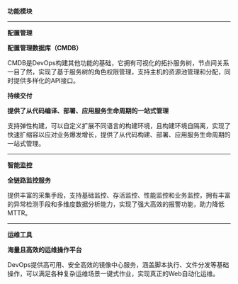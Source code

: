 **功能模块**

****

**配置管理**

**配置管理数据库（CMDB）**

CMDB是DevOps构建其他功能的基础，它拥有可视化的拓扑服务树，节点间关系一目了然，实现了基于服务树的角色权限管理，支持主机的资源池管理和分配，同时提供多样化的API接口。

**持续交付**

**提供了从代码编译、部署、应用服务生命周期的一站式管理**

支持弹性构建，可以自定义扩展不同语言的构建环境，且构建环境自隔离，实现了快速扩缩容以应对业务爆发增长，提供了从代码构建、部署、应用服务生命周期的一站式管理。

****

**智能监控**

**全链路监控服务**

提供丰富的采集手段，支持基础监控、存活监控、性能监控和业务监控，拥有丰富的异常检测手段和多维度数据分析能力，实现了强大高效的报警功能，助力降低MTTR。

****

**运维工具**

****海量且高效的运维操作平台****

DevOps提供高可用、安全高效的镜像中心服务，涵盖脚本执行、文件分发等基础操作，可以满足各种复杂运维场景一键式作业，实现真正的Web自动化运维。